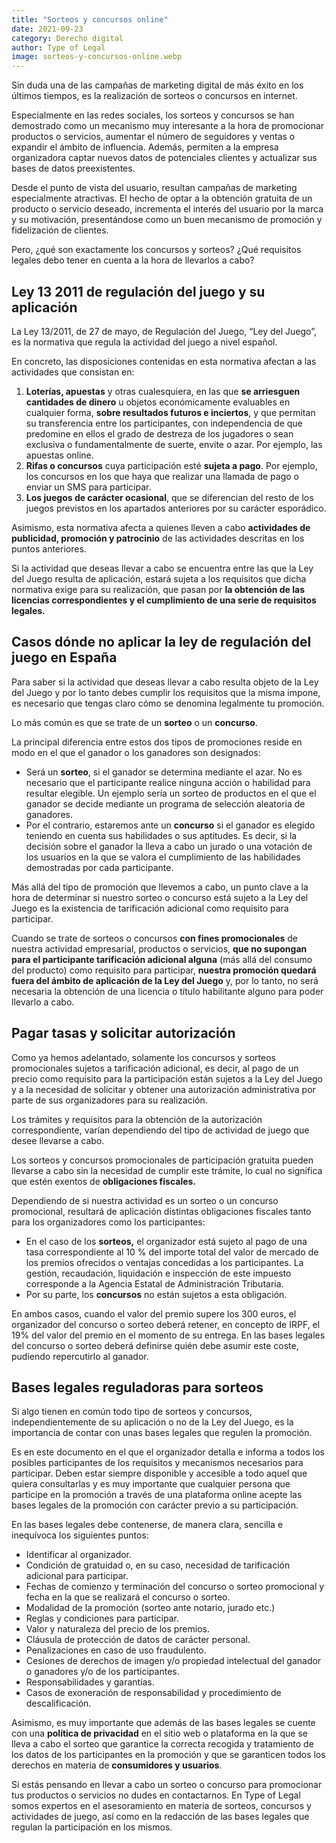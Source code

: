 ```yaml
---
title: "Sorteos y concursos online"
date: 2021-09-23
category: Derecho digital
author: Type of Legal
image: sorteos-y-concursos-online.webp
---
```


Sin duda una de las campañas de marketing digital de más éxito en los últimos tiempos, es la realización de sorteos o concursos en internet.

Especialmente en las redes sociales, los sorteos y concursos se han demostrado como un mecanismo muy interesante a la hora de promocionar productos o servicios, aumentar el número de seguidores y ventas o expandir el ámbito de influencia. Además, permiten a la empresa organizadora captar nuevos datos de potenciales clientes y actualizar sus bases de datos preexistentes.

Desde el punto de vista del usuario, resultan campañas de marketing especialmente atractivas. El hecho de optar a la obtención gratuita de un producto o servicio deseado, incrementa el interés del usuario por la marca y su motivación, presentándose como un buen mecanismo de promoción y fidelización de clientes.

Pero, ¿qué son exactamente los concursos y sorteos? ¿Qué requisitos legales debo tener en cuenta a la hora de llevarlos a cabo?

**Ley 13 2011 de regulación del juego y su aplicación**
-------------------------------------------------------

La Ley 13/2011, de 27 de mayo, de Regulación del Juego, “Ley del Juego”, es la normativa que regula la actividad del juego a nivel español.

En concreto, las disposiciones contenidas en esta normativa afectan a las actividades que consistan en:

1.  **Loterías, apuestas** y otras cualesquiera, en las que **se arriesguen cantidades de dinero** u objetos económicamente evaluables en cualquier forma, **sobre resultados futuros e inciertos**, y que permitan su transferencia entre los participantes, con independencia de que predomine en ellos el grado de destreza de los jugadores o sean exclusiva o fundamentalmente de suerte, envite o azar. Por ejemplo, las apuestas online.
2.  **Rifas o concursos** cuya participación esté **sujeta a pago**. Por ejemplo, los concursos en los que haya que realizar una llamada de pago o enviar un SMS para participar.
3.  **Los juegos de carácter ocasional**, que se diferencian del resto de los juegos previstos en los apartados anteriores por su carácter esporádico.

Asimismo, esta normativa afecta a quienes lleven a cabo **actividades de publicidad, promoción y patrocinio** de las actividades descritas en los puntos anteriores.

Si la actividad que deseas llevar a cabo se encuentra entre las que la Ley del Juego resulta de aplicación, estará sujeta a los requisitos que dicha normativa exige para su realización, que pasan por **la obtención de las licencias correspondientes y el cumplimiento de una serie de requisitos legales.**

**Casos dónde no aplicar la ley de regulación del juego en España**
-------------------------------------------------------------------

Para saber si la actividad que deseas llevar a cabo resulta objeto de la Ley del Juego y por lo tanto debes cumplir los requisitos que la misma impone, es necesario que tengas claro cómo se denomina legalmente tu promoción.

Lo más común es que se trate de un **sorteo** o un **concurso**.

La principal diferencia entre estos dos tipos de promociones reside en modo en el que el ganador o los ganadores son designados:

*   Será un **sorteo**, si el ganador se determina mediante el azar. No es necesario que el participante realice ninguna acción o habilidad para resultar elegible. Un ejemplo sería un sorteo de productos en el que el ganador se decide mediante un programa de selección aleatoria de ganadores.
*   Por el contrario, estaremos ante un **concurso** si el ganador es elegido teniendo en cuenta sus habilidades o sus aptitudes. Es decir, si la decisión sobre el ganador la lleva a cabo un jurado o una votación de los usuarios en la que se valora el cumplimiento de las habilidades demostradas por cada participante.

Más allá del tipo de promoción que llevemos a cabo, un punto clave a la hora de determinar si nuestro sorteo o concurso está sujeto a la Ley del Juego es la existencia de tarificación adicional como requisito para participar.

Cuando se trate de sorteos o concursos **con fines promocionales** de nuestra actividad empresarial, productos o servicios, **que no supongan para el participante tarificación adicional alguna** (más allá del consumo del producto) como requisito para participar, **nuestra promoción quedará fuera del ámbito de aplicación de la Ley del Juego** y, por lo tanto, no será necesaria la obtención de una licencia o título habilitante alguno para poder llevarlo a cabo.

**Pagar tasas y solicitar autorización** 
-----------------------------------------

Como ya hemos adelantado, solamente los concursos y sorteos promocionales sujetos a tarificación adicional, es decir, al pago de un precio como requisito para la participación están sujetos a la Ley del Juego y a la necesidad de solicitar y obtener una autorización administrativa por parte de sus organizadores para su realización.

Los trámites y requisitos para la obtención de la autorización correspondiente, varían dependiendo del tipo de actividad de juego que desee llevarse a cabo.

Los sorteos y concursos promocionales de participación gratuita pueden llevarse a cabo sin la necesidad de cumplir este trámite, lo cual no significa que estén exentos de **obligaciones fiscales.**

Dependiendo de si nuestra actividad es un sorteo o un concurso promocional, resultará de aplicación distintas obligaciones fiscales tanto para los organizadores como los participantes:

*   En el caso de los **sorteos,** el organizador está sujeto al pago de una tasa correspondiente al 10 % del importe total del valor de mercado de los premios ofrecidos o ventajas concedidas a los participantes. La gestión, recaudación, liquidación e inspección de este impuesto corresponde a la Agencia Estatal de Administración Tributaria.
*   Por su parte, los **concursos** no están sujetos a esta obligación.

En ambos casos, cuando el valor del premio supere los 300 euros, el organizador del concurso o sorteo deberá retener, en concepto de IRPF, el 19% del valor del premio en el momento de su entrega. En las bases legales del concurso o sorteo deberá definirse quién debe asumir este coste, pudiendo repercutirlo al ganador.

**Bases legales reguladoras para sorteos**
------------------------------------------

Si algo tienen en común todo tipo de sorteos y concursos, independientemente de su aplicación o no de la Ley del Juego, es la importancia de contar con unas bases legales que regulen la promoción.

Es en este documento en el que el organizador detalla e informa a todos los posibles participantes de los requisitos y mecanismos necesarios para participar. Deben estar siempre disponible y accesible a todo aquel que quiera consultarlas y es muy importante que cualquier persona que participe en la promoción a través de una plataforma online acepte las bases legales de la promoción con carácter previo a su participación.

En las bases legales debe contenerse, de manera clara, sencilla e inequívoca los siguientes puntos:

*   Identificar al organizador.
*   Condición de gratuidad o, en su caso, necesidad de tarificación adicional para participar.
*   Fechas de comienzo y terminación del concurso o sorteo promocional y fecha en la que se realizará el concurso o sorteo.
*   Modalidad de la promoción (sorteo ante notario, jurado etc.)
*   Reglas y condiciones para participar.
*   Valor y naturaleza del precio de los premios.
*   Cláusula de protección de datos de carácter personal.
*   Penalizaciones en caso de uso fraudulento.
*   Cesiones de derechos de imagen y/o propiedad intelectual del ganador o ganadores y/o de los participantes.
*   Responsabilidades y garantías.
*   Casos de exoneración de responsabilidad y procedimiento de descalificación.

Asimismo, es muy importante que además de las bases legales se cuente con una **política de privacidad** en el sitio web o plataforma en la que se lleva a cabo el sorteo que garantice la correcta recogida y tratamiento de los datos de los participantes en la promoción y que se garanticen todos los derechos en materia de **consumidores y usuarios**.

Si estás pensando en llevar a cabo un sorteo o concurso para promocionar tus productos o servicios no dudes en contactarnos. En Type of Legal somos expertos en el asesoramiento en materia de sorteos, concursos y actividades de juego, así como en la redacción de las bases legales que regulan la participación en los mismos.
